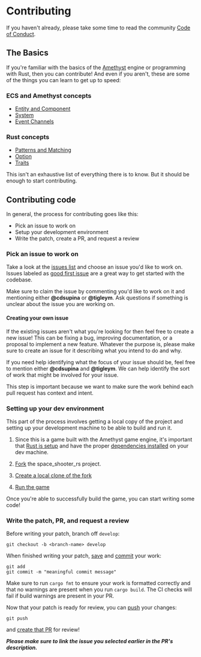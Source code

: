 # Contributing

If you haven't already, please take some time to read the community [Code of Conduct](CODE_OF_CONDUCT.md).

## The Basics

If you're familiar with the basics of the [Amethyst](https://amethyst.rs/) engine
or programming with Rust, then you can contribute! And even if you aren't, these
are some of the things you can learn to get up to speed:

### ECS and Amethyst concepts

- [Entity and Component](https://book.amethyst.rs/stable/concepts/entity_and_component.html)
- [System](https://book.amethyst.rs/stable/concepts/system.html)
- [Event Channels](https://book.amethyst.rs/stable/concepts/event-channel.html)

### Rust concepts

- [Patterns and Matching](https://doc.rust-lang.org/book/ch18-00-patterns.html)
- [Option](https://doc.rust-lang.org/stable/rust-by-example/std/option.html)
- [Traits](https://doc.rust-lang.org/stable/rust-by-example/trait.html)

This isn't an exhaustive list of everything there is to know. But it should be
enough to start contributing.

## Contributing code

In general, the process for contributing goes like
this:

- Pick an issue to work on
- Setup your development environment
- Write the patch, create a PR, and request a review

### Pick an issue to work on

Take a look at the [issues list](https://github.com/amethyst/space_shooter_rs/issues)
and choose an issue you'd like to work on. Issues labeled as [good first issue](https://github.com/amethyst/space_shooter_rs/issues?q=is%3Aissue+label%3A%22good+first+issue%22+is%3Aopen)
are a great way to get started with the codebase.

Make sure to claim the issue by
commenting you'd like to work on it and mentioning either **@cdsupina** or
**@tigleym**. Ask questions if something is unclear about the issue you are
working on.

#### Creating your own issue

If the existing issues aren't what you're looking for then feel free to create
a new issue! This can be fixing a bug, improving documentation, or a
proposal to implement a new feature. Whatever the purpose is, please make sure
to create an issue for it describing what you intend to do and why.

If you need help identifying what the focus of your issue should be,
feel free to mention either **@cdsupina** and **@tigleym**. We can help identify
the sort of work that might be involved for your issue.

This step is important because we want to make sure the work behind each pull
request has context and intent.

### Setting up your dev environment

This part of the process involves getting a local copy of the project and setting
up your development machine to be able to build and run it.

1. Since this is a game built with the Amethyst game engine, it's important that
[Rust is setup](https://book.amethyst.rs/stable/getting-started.html) and have
the proper [dependencies installed](https://github.com/amethyst/amethyst/blob/master/README.md#dependencies)
 on your dev machine.

2. [Fork][fork-link] the space_shooter_rs project.

3. [Create a local clone of the fork](https://docs.github.com/en/github/getting-started-with-github/fork-a-repo#step-2-create-a-local-clone-of-your-fork)

4. [Run the game](https://github.com/amethyst/space_shooter_rs#to-run)

Once you're able to successfully build the game, you can start writing some code!

### Write the patch, PR, and request a review

Before writing your patch, branch off `develop`:

```none
git checkout -b <branch-name> develop
```

When finished writing your patch, [save][save-changes-link] and
[commit][git-commit-link] your work:

```none
git add
git commit -m "meaningful commit message"
```

Make sure to run `cargo fmt` to ensure your work is formatted correctly and that
no warnings are present when you run `cargo build`. The CI checks will fail if
build warnings are present in your PR.

Now that your patch is ready for review, you can [push][git-push-link] your changes:

```none
git push
```

 and [create that PR][create-pr-link] for review!

**_Please make sure to link the issue you selected earlier in the PR's description._**

[create-pr-link]: https://docs.github.com/en/desktop/contributing-and-collaborating-using-github-desktop/creating-an-issue-or-pull-request#creating-a-pull-request
[git-push-link]: https://www.atlassian.com/git/tutorials/syncing/git-push
[save-changes-link]: https://www.atlassian.com/git/tutorials/saving-changes
[git-commit-link]: https://www.atlassian.com/git/tutorials/saving-changes/git-commit
[fork-link]: https://docs.github.com/en/github/getting-started-with-github/fork-a-repo#fork-an-example-repository
